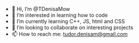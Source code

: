 - 👋 Hi, I’m @TDenisaMow 
- 👀 I’m interested in learning how to code
- 🌱 I’m currently learning C++, JS, html and CSS
- 💞️ I’m looking to collaborate on interesting projects
- 📫 How to reach me: tudor.denisam@gmail.com

<!---
TDenisaM/TDenisaM is a ✨ special ✨ repository because its `README.md` (this file) appears on your GitHub profile.
You can click the Preview link to take a look at your changes.
--->
